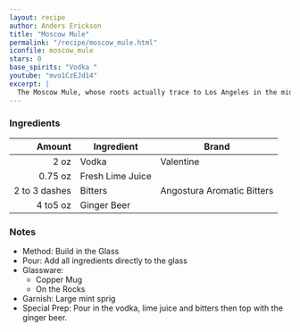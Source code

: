 ```yaml
---
layout: recipe
author: Anders Erickson
title: "Moscow Mule"
permalink: "/recipe/moscow_mule.html"
iconfile: moscow_mule
stars: 0
base_spirits: "Vodka "
youtube: "mvo1CzEJd14"
excerpt: |
  The Moscow Mule, whose roots actually trace to Los Angeles in the mid-20th century, is a classic vodka drink with the bite of ginger beer.
---
```


### Ingredients

|        Amount | Ingredient       | Brand                      |
| ------------: | ---------------- | -------------------------- |
|          2 oz | Vodka            | Valentine                  |
|       0.75 oz | Fresh Lime Juice |
| 2 to 3 dashes | Bitters          | Angostura Aromatic Bitters |
|      4 to5 oz | Ginger Beer      |

### Notes

- Method: Build in the Glass
- Pour: Add all ingredients directly to the glass
- Glassware:
  - Copper Mug
  - On the Rocks
- Garnish: Large mint sprig
- Special Prep: Pour in the vodka, lime juice and bitters then top with the ginger beer.

